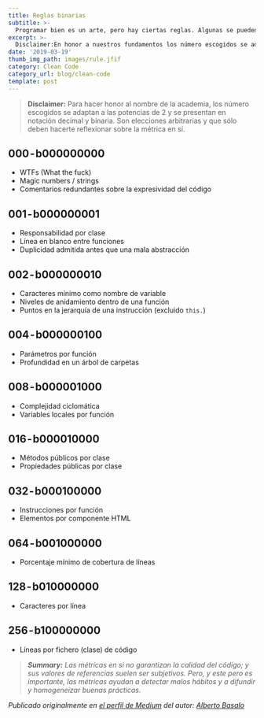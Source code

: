 ```yaml
---
title: Reglas binarias
subtitle: >-
  Programar bien es un arte, pero hay ciertas reglas. Algunas se pueden cuantificar. Te propongo mis reglas binarias.
excerpt: >-
  Disclaimer:En honor a nuestros fundamentos los número escogidos se adaptan a las potencias de 2 y se presentan en notación decimal y binaria. Son elecciones arbitrarias y que sólo deben hacerte reflexionar sobre la métrica en si.
date: '2019-03-19'
thumb_img_path: images/rule.jfif
category: Clean Code
category_url: blog/clean-code
template: post
---
```


> **Disclaimer:** Para hacer honor al nombre de la academia, los número escogidos se adaptan a las potencias de 2 y se presentan en notación decimal y binaria. Son elecciones arbitrarias y que sólo deben hacerte reflexionar sobre la métrica en sí.

## 000 - b000000000
- WTFs (What the fuck)
- Magic numbers / strings
- Comentarios redundantes sobre la expresividad del código

## 001 - b000000001
- Responsabilidad por clase
- Línea en blanco entre funciones
- Duplicidad admitida antes que una mala abstracción

## 002 - b000000010
- Caracteres mínimo como nombre de variable
- Niveles de anidamiento dentro de una función
- Puntos en la jerarquía de una instrucción (excluido `this.`)

## 004 - b000000100
- Parámetros por función
- Profundidad en un árbol de carpetas

## 008 - b000001000
- Complejidad ciclomática
- Variables locales por función

## 016 - b000010000
- Métodos públicos por clase
- Propiedades públicas por clase

## 032 - b000100000
- Instrucciones por función
- Elementos por componente HTML

## 064 - b001000000
- Porcentaje mínimo de cobertura de líneas

## 128 - b010000000
- Caracteres por línea

## 256 - b100000000
- Líneas por fichero (clase) de código

> _**Summary:** Las métricas en si no garantizan la calidad del código; y sus valores de referencias suelen ser subjetivos. Pero, y este pero es importante, las métricas ayudan a detectar malos hábitos y a difundir y homogeneizar buenas prácticas._

_Publicado originalmente en [el perfil de Medium](https://medium.com/@albertobasalo71/reglas-binarias-a625493c5548) del autor: [Alberto Basalo](https://twitter.com/albertobasalo)_